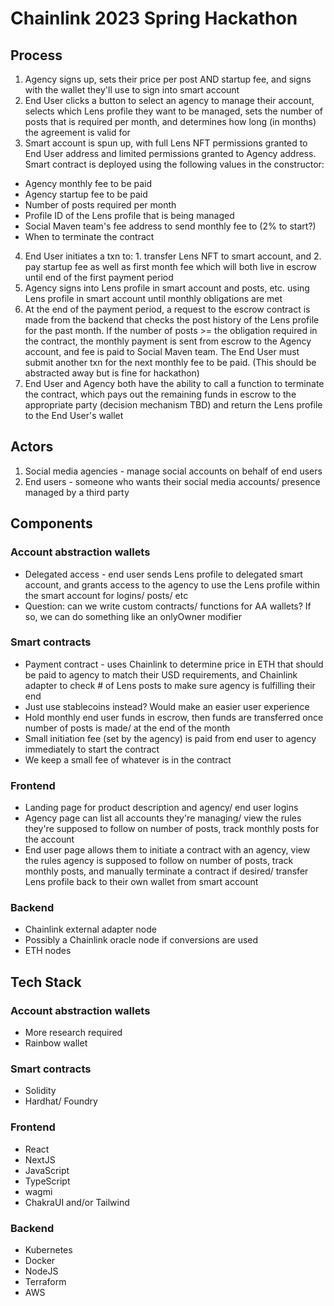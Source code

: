 # Chainlink 2023 Spring Hackathon

## Process
1. Agency signs up, sets their price per post AND startup fee, and signs with the wallet they'll use to sign into smart account 
2. End User clicks a button to select an agency to manage their account, selects which Lens profile they want to be managed, sets the number of posts that is required per month, and determines how long (in months) the agreement is valid for
3. Smart account is spun up, with full Lens NFT permissions granted to End User address and limited permissions granted to Agency address. Smart contract is deployed using the following values in the constructor:
- Agency monthly fee to be paid 
- Agency startup fee to be paid
- Number of posts required per month
- Profile ID of the Lens profile that is being managed
- Social Maven team's fee address to send monthly fee to (2% to start?)
- When to terminate the contract
4. End User initiates a txn to: 1. transfer Lens NFT to smart account, and 2. pay startup fee as well as first month fee which will both live in escrow until end of the first payment period
5. Agency signs into Lens profile in smart account and posts, etc. using Lens profile in smart account until monthly obligations are met
6. At the end of the payment period, a request to the escrow contract is made from the backend that checks the post history of the Lens profile for the past month. If the number of posts >= the obligation required in the contract, the monthly payment is sent from escrow to the Agency account, and fee is paid to Social Maven team. The End User must submit another txn for the next monthly fee to be paid. (This should be abstracted away but is fine for hackathon)
7. End User and Agency both have the ability to call a function to terminate the contract, which pays out the remaining funds in escrow to the appropriate party (decision mechanism TBD) and return the Lens profile to the End User's wallet

## Actors
1. Social media agencies - manage social accounts on behalf of end users
2. End users - someone who wants their social media accounts/ presence managed by a third party 

## Components
### Account abstraction wallets
- Delegated access - end user sends Lens profile to delegated smart account, and grants access to the agency to use the Lens profile within the smart account for logins/ posts/ etc 
- Question: can we write custom contracts/ functions for AA wallets? If so, we can do something like an onlyOwner modifier 

### Smart contracts
- Payment contract - uses Chainlink to determine price in ETH that should be paid to agency to match their USD requirements, and Chainlink adapter to check # of Lens posts to make sure agency is fulfilling their end
- Just use stablecoins instead? Would make an easier user experience 
- Hold monthly end user funds in escrow, then funds are transferred once number of posts is made/ at the end of the month
- Small initiation fee (set by the agency) is paid from end user to agency immediately to start the contract 
- We keep a small fee of whatever is in the contract 

### Frontend 
- Landing page for product description and agency/ end user logins
- Agency page can list all accounts they're managing/ view the rules they're supposed to follow on number of posts, track monthly posts for the account
- End user page allows them to initiate a contract with an agency, view the rules agency is supposed to follow on number of posts, track monthly posts, and manually terminate a contract if desired/ transfer Lens profile back to their own wallet from smart account 

### Backend
- Chainlink external adapter node
- Possibly a Chainlink oracle node if conversions are used 
- ETH nodes 


## Tech Stack 
### Account abstraction wallets
- More research required 
- Rainbow wallet

### Smart contracts
- Solidity 
- Hardhat/ Foundry 

### Frontend 
- React
- NextJS
- JavaScript
- TypeScript 
- wagmi
- ChakraUI and/or Tailwind

### Backend
- Kubernetes 
- Docker
- NodeJS
- Terraform
- AWS 
